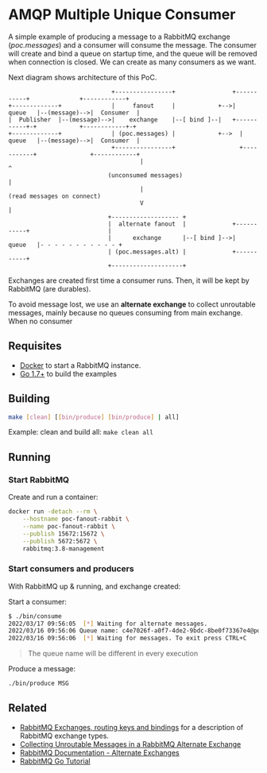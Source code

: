 # AMQP Multiple Unique Consumer

A simple example of producing a message to a RabbitMQ exchange (*poc.messages*) and a consumer will consume the message. The consumer will create and bind a queue on startup time, and the queue will be removed when connection is closed. We can create as many consumers as we want.

Next diagram shows architecture of this PoC.

```text
                             +----------------+                +-----------+              +------------+
+-------------+              |     fanout     |            +-->|   queue   |--(message)-->|  Consumer  |
|  Publisher  |--(message)-->|    exchange    |--[ bind ]--|   +-----------+-+            +------------+-+
+-------------+              | (poc.messages) |            +-->  |   queue   |--(message)-->|  Consumer  |
                             +----------------+                  +-----------+               +------------+
                                     |                                                            ^
                            (unconsumed messages)                                                 |
                                     |                                               (read messages on connect)
                                     V                                                            |
                            +------------------- +
                            |  alternate fanout  |             +-----------+                      |
                            |      exchange      |--[ bind ]-->|   queue   |- - - - - - - - - - - +
                            | (poc.messages.alt) |             +-----------+
                            +--------------------+
```

Exchanges are created first time a consumer runs. Then, it will be kept by RabbitMQ (are durables).

To avoid message lost, we use an **alternate exchange** to collect unroutable messages, mainly because no queues consuming from main exchange. When no consumer

## Requisites

- [Docker](https://www.docker.com/) to start a RabbitMQ instance.
- [Go 1.7+](https://go.dev/) to build the examples

## Building

```bash
make [clean] [[bin/produce] [bin/produce] | all]
```

Example: clean and build all: `make clean all`

## Running

### Start RabbitMQ

Create and run a container:

```bash
docker run -detach --rm \
    --hostname poc-fanout-rabbit \
    --name poc-fanout-rabbit \
    --publish 15672:15672 \
    --publish 5672:5672 \
    rabbitmq:3.8-management
```

### Start consumers and producers

With RabbitMQ up & running, and exchange created:

Start a consumer: 

```bash
$ ./bin/consume
2022/03/17 09:56:05  [*] Waiting for alternate messages.
2022/03/16 09:56:06 Queue name: c4e7026f-a0f7-4de2-9bdc-8be0f73367e4@poc.messages bound to poc.messages
2022/03/16 09:56:06  [*] Waiting for messages. To exit press CTRL+C
```

> The queue name will be different in every execution

Produce a message:

```bash
./bin/produce MSG
```

## Related

- [RabbitMQ Exchanges, routing keys and bindings](https://www.cloudamqp.com/blog/part4-rabbitmq-for-beginners-exchanges-routing-keys-bindings.html) for a description of RabbitMQ exchange types.
- [Collecting Unroutable Messages in a RabbitMQ Alternate Exchange](https://www.cloudamqp.com/blog/collecting-unroutable-messages-in-a-rabbitmq-alternate-exchange.html)
- [RabbitMQ Documentation - Alternate Exchanges](https://www.rabbitmq.com/ae.html)
- [RabbitMQ Go Tutorial](https://www.rabbitmq.com/tutorials/tutorial-one-go.html)
